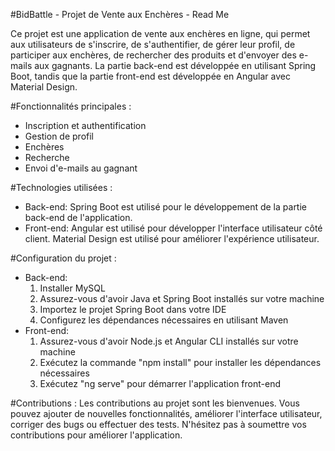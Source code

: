 #BidBattle - Projet de Vente aux Enchères - Read Me

Ce projet est une application de vente aux enchères en ligne, qui permet aux utilisateurs de s'inscrire, 
de s'authentifier, de gérer leur profil, de participer aux enchères, de rechercher des produits 
et d'envoyer des e-mails aux gagnants. La partie back-end est développée en utilisant Spring Boot, 
tandis que la partie front-end est développée en Angular avec Material Design.


#Fonctionnalités principales :
- Inscription et authentification
- Gestion de profil
- Enchères
- Recherche
- Envoi d'e-mails au gagnant


#Technologies utilisées :
- Back-end: 
	Spring Boot est utilisé pour le développement de la partie back-end de l'application.
- Front-end: 
	Angular est utilisé pour développer l'interface utilisateur côté client.
	Material Design est utilisé pour améliorer l'expérience utilisateur.


#Configuration du projet :
- Back-end: 
	1. Installer MySQL
	2. Assurez-vous d'avoir Java et Spring Boot installés sur votre machine 
	3. Importez le projet Spring Boot dans votre IDE 
	4. Configurez les dépendances nécessaires en utilisant Maven 
- Front-end: 
	1. Assurez-vous d'avoir Node.js et Angular CLI installés sur votre machine 
	2. Exécutez la commande "npm install" pour installer les dépendances nécessaires 
	3. Exécutez "ng serve" pour démarrer l'application front-end


#Contributions :
Les contributions au projet sont les bienvenues. Vous pouvez ajouter de nouvelles fonctionnalités, 
améliorer l'interface utilisateur, corriger des bugs ou effectuer des tests. 
N'hésitez pas à soumettre vos contributions pour améliorer l'application.